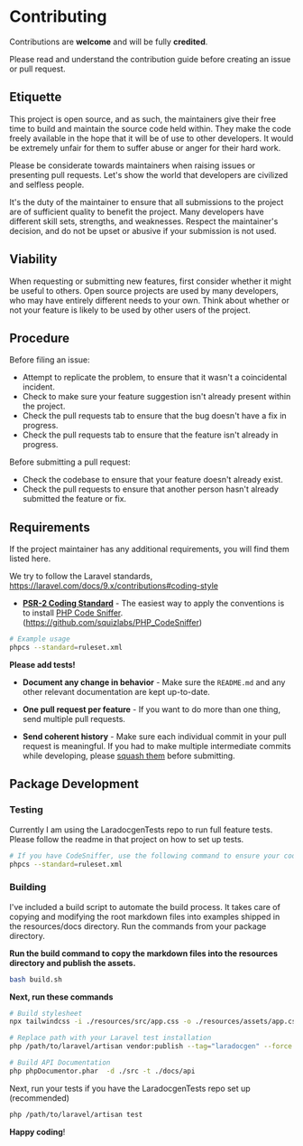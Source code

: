 # Contributing

Contributions are **welcome** and will be fully **credited**.

Please read and understand the contribution guide before creating an issue or pull request.

## Etiquette

This project is open source, and as such, the maintainers give their free time to build and maintain the source code
held within. They make the code freely available in the hope that it will be of use to other developers. It would be
extremely unfair for them to suffer abuse or anger for their hard work.

Please be considerate towards maintainers when raising issues or presenting pull requests. Let's show the
world that developers are civilized and selfless people.

It's the duty of the maintainer to ensure that all submissions to the project are of sufficient
quality to benefit the project. Many developers have different skill sets, strengths, and weaknesses. Respect the maintainer's decision, and do not be upset or abusive if your submission is not used.

## Viability

When requesting or submitting new features, first consider whether it might be useful to others. Open
source projects are used by many developers, who may have entirely different needs to your own. Think about
whether or not your feature is likely to be used by other users of the project.

## Procedure

Before filing an issue:

- Attempt to replicate the problem, to ensure that it wasn't a coincidental incident.
- Check to make sure your feature suggestion isn't already present within the project.
- Check the pull requests tab to ensure that the bug doesn't have a fix in progress.
- Check the pull requests tab to ensure that the feature isn't already in progress.

Before submitting a pull request:

- Check the codebase to ensure that your feature doesn't already exist.
- Check the pull requests to ensure that another person hasn't already submitted the feature or fix.

## Requirements

If the project maintainer has any additional requirements, you will find them listed here.

We try to follow the Laravel standards, https://laravel.com/docs/9.x/contributions#coding-style

- **[PSR-2 Coding Standard](https://github.com/php-fig/fig-standards/blob/master/accepted/PSR-2-coding-style-guide.md)** - The easiest way to apply the conventions is to install [PHP Code Sniffer](https://pear.php.net/package/PHP_CodeSniffer).
(https://github.com/squizlabs/PHP_CodeSniffer)
```bash
# Example usage
phpcs --standard=ruleset.xml
```

**Please add tests!**
<!-- - **Add tests!** - Your patch won't be accepted if it doesn't have tests. -->

- **Document any change in behavior** - Make sure the `README.md` and any other relevant documentation are kept up-to-date.

<!-- Will be enabled once we enter GA 
- **Consider our release cycle** - We try to follow [SemVer v2.0.0](https://semver.org/). Randomly breaking public APIs is not an option. -->

- **One pull request per feature** - If you want to do more than one thing, send multiple pull requests.

- **Send coherent history** - Make sure each individual commit in your pull request is meaningful. If you had to make multiple intermediate commits while developing, please [squash them](https://www.git-scm.com/book/en/v2/Git-Tools-Rewriting-History#Changing-Multiple-Commit-Messages) before submitting.

## Package Development

### Testing
Currently I am using the LaradocgenTests repo to run full feature tests.
Please follow the readme in that project on how to set up tests.
```bash
# If you have CodeSniffer, use the following command to ensure your code follows the PSR2 standard.
phpcs --standard=ruleset.xml
```

### Building
I've included a build script to automate the build process. It takes care of copying and modifying the root markdown files into examples shipped in the resources/docs directory. Run the commands from your package directory.

**Run the build command to copy the markdown files into the resources directory and publish the assets.**
```bash
bash build.sh
```

**Next, run these commands**
```bash
# Build stylesheet
npx tailwindcss -i ./resources/src/app.css -o ./resources/assets/app.css  --minify

# Replace path with your Laravel test installation
php /path/to/laravel/artisan vendor:publish --tag="laradocgen" --force

# Build API Documentation
php phpDocumentor.phar  -d ./src -t ./docs/api
```

Next, run your tests if you have the LaradocgenTests repo set up (recommended)
```bash
php /path/to/laravel/artisan test
```

**Happy coding**!
